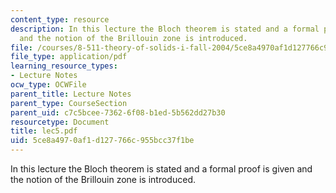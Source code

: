 ```yaml
---
content_type: resource
description: In this lecture the Bloch theorem is stated and a formal proof is given
  and the notion of the Brillouin zone is introduced.
file: /courses/8-511-theory-of-solids-i-fall-2004/5ce8a4970af1d127766c955bcc37f1be_lec5.pdf
file_type: application/pdf
learning_resource_types:
- Lecture Notes
ocw_type: OCWFile
parent_title: Lecture Notes
parent_type: CourseSection
parent_uid: c7c5bcee-7362-6f08-b1ed-5b562dd27b30
resourcetype: Document
title: lec5.pdf
uid: 5ce8a497-0af1-d127-766c-955bcc37f1be
---
```

In this lecture the Bloch theorem is stated and a formal proof is given and the notion of the Brillouin zone is introduced.

